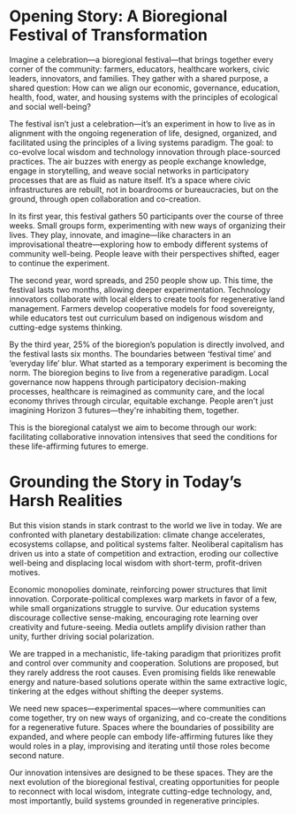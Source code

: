 
# Opening Story: A Bioregional Festival of Transformation

Imagine a celebration—a bioregional festival—that brings together every corner of the community: farmers, educators, healthcare workers, civic leaders, innovators, and families. They gather with a shared purpose, a shared question: How can we align our economic, governance, education, health, food, water, and housing systems with the principles of ecological and social well-being?

The festival isn’t just a celebration—it’s an experiment in how to live as in alignment with the ongoing regeneration of life, designed, organized, and facilitated using the principles of a living systems paradigm. The goal: to co-evolve local wisdom and technology innovation through place-sourced practices. The air buzzes with energy as people exchange knowledge, engage in storytelling, and weave social networks in participatory processes that are as fluid as nature itself. It’s a space where civic infrastructures are rebuilt, not in boardrooms or bureaucracies, but on the ground, through open collaboration and co-creation.

In its first year, this festival gathers 50 participants over the course of three weeks. Small groups form, experimenting with new ways of organizing their lives. They play, innovate, and imagine—like characters in an improvisational theatre—exploring how to embody different systems of community well-being. People leave with their perspectives shifted, eager to continue the experiment.

The second year, word spreads, and 250 people show up. This time, the festival lasts two months, allowing deeper experimentation. Technology innovators collaborate with local elders to create tools for regenerative land management. Farmers develop cooperative models for food sovereignty, while educators test out curriculum based on indigenous wisdom and cutting-edge systems thinking.

By the third year, 25% of the bioregion’s population is directly involved, and the festival lasts six months. The boundaries between ‘festival time’ and ‘everyday life’ blur. What started as a temporary experiment is becoming the norm. The bioregion begins to live from a regenerative paradigm. Local governance now happens through participatory decision-making processes, healthcare is reimagined as community care, and the local economy thrives through circular, equitable exchange. People aren't just imagining Horizon 3 futures—they're inhabiting them, together.

This is the bioregional catalyst we aim to become through our work: facilitating collaborative innovation intensives that seed the conditions for these life-affirming futures to emerge.

# Grounding the Story in Today’s Harsh Realities

But this vision stands in stark contrast to the world we live in today. We are confronted with planetary destabilization: climate change accelerates, ecosystems collapse, and political systems falter. Neoliberal capitalism has driven us into a state of competition and extraction, eroding our collective well-being and displacing local wisdom with short-term, profit-driven motives.

Economic monopolies dominate, reinforcing power structures that limit innovation. Corporate-political complexes warp markets in favor of a few, while small organizations struggle to survive. Our education systems discourage collective sense-making, encouraging rote learning over creativity and future-seeing. Media outlets amplify division rather than unity, further driving social polarization.

We are trapped in a mechanistic, life-taking paradigm that prioritizes profit and control over community and cooperation. Solutions are proposed, but they rarely address the root causes. Even promising fields like renewable energy and nature-based solutions operate within the same extractive logic, tinkering at the edges without shifting the deeper systems.

We need new spaces—experimental spaces—where communities can come together, try on new ways of organizing, and co-create the conditions for a regenerative future. Spaces where the boundaries of possibility are expanded, and where people can embody life-affirming futures like they would roles in a play, improvising and iterating until those roles become second nature.

Our innovation intensives are designed to be these spaces. They are the next evolution of the bioregional festival, creating opportunities for people to reconnect with local wisdom, integrate cutting-edge technology, and, most importantly, build systems grounded in regenerative principles.
